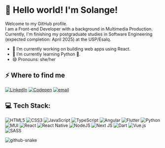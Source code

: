 # 👋 Hello world! I'm Solange!

Welcome to my GitHub profile.  
I am a Front-end Developer with a background in Multimedia Production. Currently, I'm finishing my postgraduate studies in Software Engineering (expected completion: April 2025) at the USP/Esalq.

- 🔭 I’m currently working on building web apps using React.
- 🌱 I’m currently learning Python 🐍.
- 😄 Pronouns: she/her

## ⚡️ Where to find me
[![LinkedIn](https://img.shields.io/badge/LinkedIn-%230077B5.svg?logo=linkedin&logoColor=white)](https://linkedin.com/in/solangenalao) [![Codepen](https://img.shields.io/badge/Codepen-000000?logo=codepen&logoColor=white)](https://codepen.io/solangealmn) [![email](https://img.shields.io/badge/Email-D14836?logo=gmail&logoColor=white)](mailto:solangealmn@gmail.com)

## 💻 Tech Stack:
![HTML5](https://img.shields.io/badge/html5-%23E34F26.svg?style=for-the-badge&logo=html5&logoColor=white) ![CSS3](https://img.shields.io/badge/css3-%231572B6.svg?style=for-the-badge&logo=css3&logoColor=white) ![JavaScript](https://img.shields.io/badge/javascript-%23323330.svg?style=for-the-badge&logo=javascript&logoColor=%23F7DF1E) ![TypeScript](https://img.shields.io/badge/typescript-%23007ACC.svg?style=for-the-badge&logo=typescript&logoColor=white) ![Angular](https://img.shields.io/badge/angular-%23DD0031.svg?style=for-the-badge&logo=angular&logoColor=white) ![Flutter](https://img.shields.io/badge/Flutter-%2302569B.svg?style=for-the-badge&logo=Flutter&logoColor=white) ![Python](https://img.shields.io/badge/python-3670A0?style=for-the-badge&logo=python&logoColor=ffdd54) ![MUI](https://img.shields.io/badge/MUI-%230081CB.svg?style=for-the-badge&logo=mui&logoColor=white) ![React](https://img.shields.io/badge/react-%2320232a.svg?style=for-the-badge&logo=react&logoColor=%2361DAFB) ![React Native](https://img.shields.io/badge/react_native-%2320232a.svg?style=for-the-badge&logo=react&logoColor=%2361DAFB) ![NodeJS](https://img.shields.io/badge/node.js-6DA55F?style=for-the-badge&logo=node.js&logoColor=white) ![Next JS](https://img.shields.io/badge/Next-black?style=for-the-badge&logo=next.js&logoColor=white) ![Dart](https://img.shields.io/badge/dart-%230175C2.svg?style=for-the-badge&logo=dart&logoColor=white) ![Vue.js](https://img.shields.io/badge/vue.js-%2335495e.svg?style=for-the-badge&logo=vuedotjs&logoColor=%234FC08D) ![SASS](https://img.shields.io/badge/SASS-hotpink.svg?style=for-the-badge&logo=SASS&logoColor=white)

<picture>
  <source media="(prefers-color-scheme: dark)" srcset="https://raw.githubusercontent.com/solangenalao/solangenalao/output/github-snake-dark.svg" />
  <source media="(prefers-color-scheme: light)" srcset="https://raw.githubusercontent.com/solangenalao/solangenalao/output/github-snake.svg" />
  <img alt="github-snake" src="https://raw.githubusercontent.com/solangenalao/solangenalao/output/github-snake.svg" />
</picture>

<!--

<!--## 📊 GitHub Stats:
![](https://github-readme-stats.vercel.app/api/top-langs/?username=solangenalao&theme=dark&hide_border=true&include_all_commits=false&count_private=true&layout=compact)


[![](https://visitcount.itsvg.in/api?id=solangenalao&icon=0&color=0)](https://visitcount.itsvg.in)

<!-- Proudly created with GPRM ( https://gprm.itsvg.in ) -->

<!--
**solangealmn/solangealmn** is a ✨ _special_ ✨ repository because its `README.md` (this file) appears on your GitHub profile.

Here are some ideas to get you started:

- 👯 I’m looking to collaborate on ...
- 🤔 I’m looking for help with ...
- 💬 Ask me about ...

- ⚡ Fun fact: ...
-->

